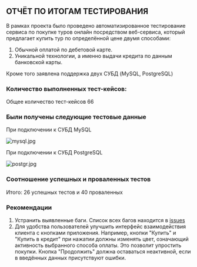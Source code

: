 ## ОТЧЁТ ПО ИТОГАМ ТЕСТИРОВАНИЯ

В рамках проекта было проведено автоматизированное тестирование сервиса по покупке туров онлайн посредством веб-сервиса, который предлагает купить тур по определённой цене двумя способами:

1. Обычной оплатой по дебетовой карте.
2. Уникальной технологии, а именно выдачи кредита по данным банковской карты.

Кроме того заявлена поддержка двух СУБД (MySQL, PostgreSQL)

### Количество выполненных тест-кейсов:

Общее количество тест-кейсов 66

### Были получены следующие тестовые данные

При подключении к СУБД MySQL

![mysql.jpg](..%2F..%2F..%2F..%2FUsers%2Fskywr%2FDesktop%2Fmysql.jpg)

При подключении к СУБД PostgreSQL

![postgr.jpg](..%2F..%2F..%2F..%2FUsers%2Fskywr%2FDesktop%2Fpostgr.jpg)

### Соотношение успешных и проваленных тестов

Итого: 26 успешных тестов и 40 проваленных

### Рекомендации

1. Устранить выявленные баги. Список всех багов находится в [issues](https://github.com/Tatiana-Zenina/DIPLOM_QA58/issues)
2. Для удобства пользователей улучшить интерфейс взаимодействия клиента с кнопками приложения. Например, кнопки "Купить" и "Купить в кредит" при нажатии должны изменять цвет, означающий активность выбранного способа оплаты. Это позволит упростить покупки.
Кнопка "Продолжить" должна оставаться неактивной, если в введённых данных присутствуют ошибки.